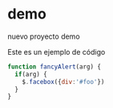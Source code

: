 # demo
nuevo proyecto demo


Este es un ejemplo de código

```javascript
function fancyAlert(arg) {
  if(arg) {
    $.facebox({div:'#foo'})
  }
}
```
